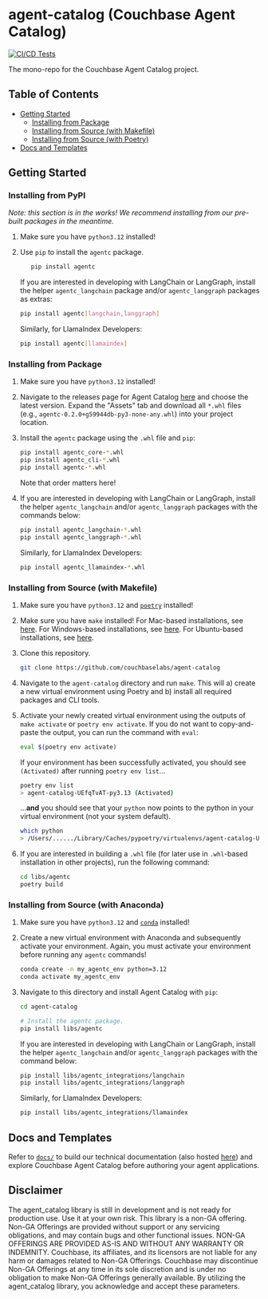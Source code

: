 # agent-catalog (Couchbase Agent Catalog)

[![CI/CD Tests](https://github.com/couchbaselabs/agent-catalog/actions/workflows/tests.yaml/badge.svg)](https://github.com/couchbaselabs/agent-catalog/actions/workflows/tests.yaml)

The mono-repo for the Couchbase Agent Catalog project.

## Table of Contents

- [Getting Started](#getting-started)
    * [Installing from Package](#installing-from-package)
    * [Installing from Source (with Makefile)](#installing-from-source-with-makefile)
    * [Installing from Source (with Poetry)](#installing-from-source-with-poetry)
- [Docs and Templates](#docs-and-templates)

## Getting Started

### Installing from PyPI

*Note: this section is in the works! We recommend installing from our pre-built packages in the meantime.*

1. Make sure you have `python3.12` installed!

2. Use `pip` to install the `agentc` package.

   ```bash
      pip install agentc
   ```

   If you are interested in developing with LangChain or LangGraph, install the helper ``agentc_langchain`` package
   and/or ``agentc_langgraph`` packages as extras:

   ```bash
   pip install agentc[langchain,langgraph]
   ```

   Similarly, for LlamaIndex Developers:

   ```bash
   pip install agentc[llamaindex]
   ```

### Installing from Package

1. Make sure you have `python3.12` installed!

2. Navigate to the releases page for Agent Catalog [here](https://github.com/couchbaselabs/agent-catalog/releases)
   and choose the latest version.
   Expand the "Assets" tab and download all `*.whl` files (e.g., `agentc-0.2.0+g59944db-py3-none-any.whl`) into your
   project location.

3. Install the `agentc` package using the `.whl` file and `pip`:

   ```sh
   pip install agentc_core-*.whl
   pip install agentc_cli-*.whl
   pip install agentc-*.whl
   ```

   Note that order matters here!

4. If you are interested in developing with LangChain or LangGraph, install the helper `agentc_langchain` and/or
   `agentc_langgraph` packages with the commands below:

   ```sh
   pip install agentc_langchain-*.whl
   pip install agentc_langgraph-*.whl
   ```

   Similarly, for LlamaIndex Developers:

   ```sh
   pip install agentc_llamaindex-*.whl
   ```

### Installing from Source (with Makefile)

1. Make sure you have `python3.12` and [`poetry`](https://python-poetry.org/docs/#installation) installed!

2. Make sure you have `make` installed!
   For Mac-based installations, see [here](https://formulae.brew.sh/formula/make).
   For Windows-based installations, see [here](https://gnuwin32.sourceforge.net/packages/make.htm).
   For Ubuntu-based installations, see [here](https://www.geeksforgeeks.org/how-to-install-make-on-ubuntu/).

3. Clone this repository.

   ```bash
   git clone https://github.com/couchbaselabs/agent-catalog
   ```

4. Navigate to the `agent-catalog` directory and run `make`.
   This will a) create a new virtual environment using Poetry and b) install all required packages and CLI tools.

5. Activate your newly created virtual environment using the outputs of `make activate` or `poetry env activate`.
   If you do not want to copy-and-paste the output, you can run the command with `eval`:

   ```bash
   eval $(poetry env activate)
   ```

   If your environment has been successfully activated, you should see `(Activated)` after running `poetry env list`...
   ```bash
   poetry env list
   > agent-catalog-UEfqTvAT-py3.13 (Activated)
   ```

   ...**and** you should see that your `python` now points to the python in your virtual environment (not your system
   default).
   ```bash
   which python
   > /Users/....../Library/Caches/pypoetry/virtualenvs/agent-catalog-UEfqTvAT-py3.13/bin/python
   ```

6. If you are interested in building a `.whl` file (for later use in `.whl`-based installation in other projects),
   run the following command:

   ```bash
   cd libs/agentc
   poetry build
   ```

### Installing from Source (with Anaconda)

1. Make sure you have `python3.12` and
   [`conda`](https://docs.conda.io/projects/conda/en/latest/user-guide/install/index.html) installed!

2. Create a new virtual environment with Anaconda and subsequently activate your environment.
   Again, you must activate your environment before running any `agentc` commands!
   ```bash
   conda create -n my_agentc_env python=3.12
   conda activate my_agentc_env
   ```

3. Navigate to this directory and install Agent Catalog with `pip`:
   ```bash
   cd agent-catalog

   # Install the agentc package.
   pip install libs/agentc
   ```

   If you are interested in developing with LangChain or LangGraph, install the helper `agentc_langchain` and/or
   `agentc_langgraph` packages with the command below:
   ```bash
   pip install libs/agentc_integrations/langchain
   pip install libs/agentc_integrations/langgraph
   ```

   Similarly, for LlamaIndex Developers:
   ```bash
   pip install libs/agentc_integrations/llamaindex
   ```

## Docs and Templates

Refer to [`docs/`](docs) to build our technical documentation (also hosted
[here](https://couchbaselabs.github.io/agent-catalog/index.html)) and explore Couchbase Agent Catalog before authoring
your agent applications.

## Disclaimer
The agent_catalog library is still in development and is not ready for production use.
Use it at your own risk.
This library is a non-GA offering.
Non-GA Offerings are provided without support or any servicing obligations, and may contain bugs and other functional
issues.
NON-GA OFFERINGS ARE PROVIDED AS-IS AND WITHOUT ANY WARRANTY OR INDEMNITY.
Couchbase, its affiliates, and its licensors are not liable for any harm or damages related to Non-GA Offerings.
Couchbase may discontinue Non-GA Offerings at any time in its sole discretion and is under no obligation to make
Non-GA Offerings generally available.
By utilizing the agent_catalog library, you acknowledge and accept these parameters.
